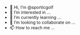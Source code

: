 - 👋 Hi, I’m @sporticgolf
- 👀 I’m interested in ...
- 🌱 I’m currently learning ...
- 💞️ I’m looking to collaborate on ...
- 📫 How to reach me ...

<!---
sporticgolf/sporticgolf is a ✨ special ✨ repository because its `README.md` (this file) appears on your GitHub profile.
You can click the Preview link to take a look at your changes.
--->

